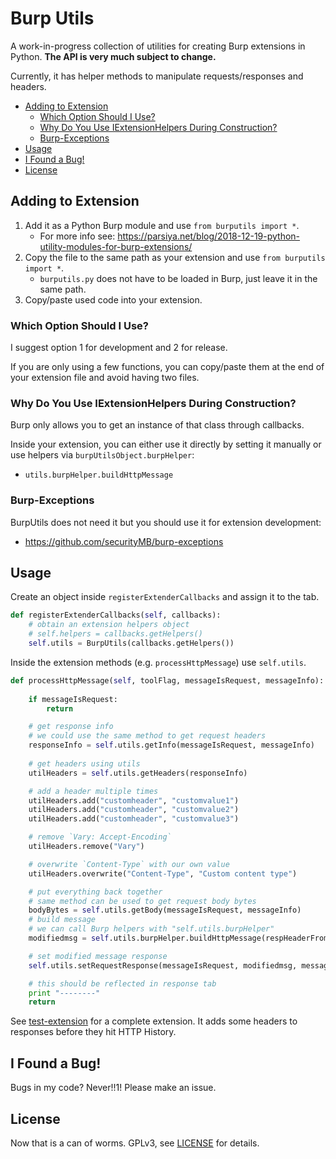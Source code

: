 # Burp Utils <!-- omit in toc -->
A work-in-progress collection of utilities for creating Burp extensions in
Python. **The API is very much subject to change.**

Currently, it has helper methods to manipulate requests/responses and headers.

- [Adding to Extension](#adding-to-extension)
  - [Which Option Should I Use?](#which-option-should-i-use)
  - [Why Do You Use IExtensionHelpers During Construction?](#why-do-you-use-iextensionhelpers-during-construction)
  - [Burp-Exceptions](#burp-exceptions)
- [Usage](#usage)
- [I Found a Bug!](#i-found-a-bug)
- [License](#license)

## Adding to Extension
1. Add it as a Python Burp module and use `from burputils import *`.
    * For more info see:
    https://parsiya.net/blog/2018-12-19-python-utility-modules-for-burp-extensions/
2. Copy the file to the same path as your extension and use `from burputils import *`.
    * `burputils.py` does not have to be loaded in Burp, just leave it in the same path.
3. Copy/paste used code into your extension.

### Which Option Should I Use?
I suggest option 1 for development and 2 for release.

If you are only using a few functions, you can copy/paste them at the end of
your extension file and avoid having two files.

### Why Do You Use IExtensionHelpers During Construction?
Burp only allows you to get an instance of that class through callbacks.

Inside your extension, you can either use it directly by setting it manually 
or use helpers via `burpUtilsObject.burpHelper`:
* `utils.burpHelper.buildHttpMessage`

### Burp-Exceptions
BurpUtils does not need it but you should use it for extension development:

* https://github.com/securityMB/burp-exceptions

## Usage
Create an object inside `registerExtenderCallbacks` and assign it to the tab.

``` python
def	registerExtenderCallbacks(self, callbacks):
    # obtain an extension helpers object
    # self.helpers = callbacks.getHelpers()
    self.utils = BurpUtils(callbacks.getHelpers())
```

Inside the extension methods (e.g. `processHttpMessage`) use `self.utils`.

``` python
def processHttpMessage(self, toolFlag, messageIsRequest, messageInfo):
    
    if messageIsRequest:         
        return

    # get response info
    # we could use the same method to get request headers
    responseInfo = self.utils.getInfo(messageIsRequest, messageInfo)
    
    # get headers using utils
    utilHeaders = self.utils.getHeaders(responseInfo)

    # add a header multiple times
    utilHeaders.add("customheader", "customvalue1")
    utilHeaders.add("customheader", "customvalue2")
    utilHeaders.add("customheader", "customvalue3")

    # remove `Vary: Accept-Encoding`
    utilHeaders.remove("Vary")

    # overwrite `Content-Type` with our own value
    utilHeaders.overwrite("Content-Type", "Custom content type")

    # put everything back together
    # same method can be used to get request body bytes
    bodyBytes = self.utils.getBody(messageIsRequest, messageInfo)
    # build message
    # we can call Burp helpers with "self.utils.burpHelper"
    modifiedmsg = self.utils.burpHelper.buildHttpMessage(respHeaderFromUtils, bodyBytes)

    # set modified message response
    self.utils.setRequestResponse(messageIsRequest, modifiedmsg, messageInfo)

    # this should be reflected in response tab
    print "--------"
    return
```

See [test-extension](test-extension.py) for a complete extension. It adds some
headers to responses before they hit HTTP History.

## I Found a Bug!
Bugs in my code? Never!!1! Please make an issue.

## License
Now that is a can of worms. GPLv3, see [LICENSE](LICENSE) for details.